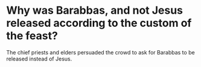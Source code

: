 # Why was Barabbas, and not Jesus released according to the custom of the feast?

The chief priests and elders persuaded the crowd to ask for Barabbas to be released instead of Jesus.
